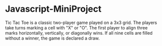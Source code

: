 # Javascript-MiniProject
Tic Tac Toe is a classic two-player game played on a 3x3 grid. The players take turns marking a cell with "X" or "O". The first player to align three marks horizontally, vertically, or diagonally wins. If all nine cells are filled without a winner, the game is declared a draw.

